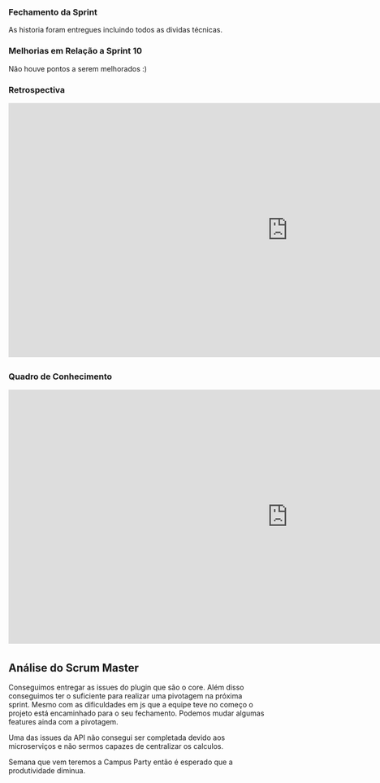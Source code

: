 
### Fechamento da Sprint
As historia foram entregues incluindo todos as dividas técnicas.

### Melhorias em Relação a __Sprint__ 10
Não houve pontos a serem melhorados :)

### Retrospectiva
<iframe width="1100" height="500" frameborder="0" src="https://docs.google.com/document/d/e/2PACX-1vSCZdlVBn6VqAAvncfUBgmjCviPFpGcn6CXXelMpaXdqeIs00i8uozQA3f-c4k3n81O38qD53OuVmau/pub" scrolling="no" style="overflow: hidden; margin-bottom: 5px;">Your browser is not able to display frames</iframe>

### Quadro de Conhecimento
<iframe width="1100" height="500" frameborder="0" src="https://docs.google.com/spreadsheets/d/e/2PACX-1vQz4PB1QudgJp7Resl8wUHgxOGqkoSUCB47p7MJxv02Co7vuFXVY0JxMVbYuSR9alX9l6H8kZnjqhd3/pubhtml?gid=1497280929&single=true
" scrolling="no" style="overflow: hidden; margin-bottom: 5px;">Your browser is not able to display frames</iframe>

## Análise do Scrum Master
Conseguimos entregar as issues do plugin que são o core. Além disso conseguimos ter o suficiente para realizar uma pivotagem na próxima sprint.
Mesmo com as dificuldades em js que a equipe teve no começo o projeto está encaminhado para o seu fechamento. 
Podemos mudar algumas features ainda com a pivotagem.

Uma das issues da API não consegui ser completada devido aos microserviços e não sermos capazes de centralizar os calculos.

Semana que vem teremos a Campus Party então é esperado que a produtividade diminua. 

